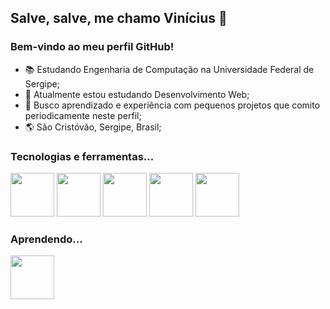 ## Salve, salve, me chamo Vinícius 👋
### Bem-vindo ao meu perfil GitHub! 

- 📚 Estudando Engenharia de Computação na Universidade Federal de Sergipe;
- 🌱 Atualmente estou estudando Desenvolvimento Web;
- 🚀 Busco aprendizado e experiência com pequenos projetos que comito periodicamente neste perfil;
- 🌎 São Cristóvão, Sergipe, Brasil;

### Tecnologias e ferramentas...

<img style="width: 70px;" src="https://cdn.jsdelivr.net/gh/devicons/devicon/icons/html5/html5-plain.svg" />
<img style="width: 70px;" src="https://cdn.jsdelivr.net/gh/devicons/devicon/icons/css3/css3-plain.svg" />
<img style="width: 70px;" src="https://cdn.jsdelivr.net/gh/devicons/devicon/icons/javascript/javascript-plain.svg" />
<img style="width: 70px;" src="https://cdn.jsdelivr.net/gh/devicons/devicon/icons/photoshop/photoshop-plain.svg" />
<img style="width: 70px;" src="https://cdn.jsdelivr.net/gh/devicons/devicon/icons/vscode/vscode-original.svg" />

### Aprendendo...

<img style="width: 70px;" src="https://cdn.jsdelivr.net/gh/devicons/devicon/icons/typescript/typescript-plain.svg" />
